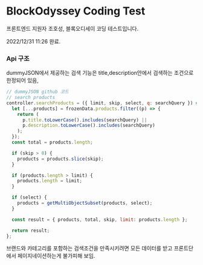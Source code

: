 # BlockOdyssey Coding Test

프론트엔드 지원자 조호성, 블록오디세이 코딩 테스트입니다.

2022/12/31 11:26 완료.

### Api 구조

dummyJSON에서 제공하는 검색 기능은 title,description안에서 검색하는 조건으로 한정되어 있음,

```js
// dummyJSON github 코드
// search products
controller.searchProducts = ({ limit, skip, select, q: searchQuery }) => {
  let [...products] = frozenData.products.filter((p) => {
    return (
      p.title.toLowerCase().includes(searchQuery) ||
      p.description.toLowerCase().includes(searchQuery)
    );
  });
  const total = products.length;

  if (skip > 0) {
    products = products.slice(skip);
  }

  if (products.length > limit) {
    products.length = limit;
  }

  if (select) {
    products = getMultiObjectSubset(products, select);
  }

  const result = { products, total, skip, limit: products.length };

  return result;
};
```

브랜드와 카테고리를 포함하는 검색조건을 만족시키려면 모든 데이터를 받고 프론트단에서 페이지네이션하는게 불가피해 보임.
